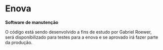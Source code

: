 # Enova

**Software de manutenção** 

O código está sendo desenvolvido a fins de estudo por Gabriel Roewer, 
será disponibilizado para testes para a enova e se aprovado irá fazer parte da produção.
